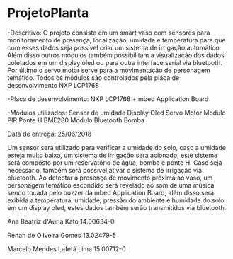 # ProjetoPlanta

-Descritivo:
    O projeto consiste em um smart vaso com sensores para monitoramento de presença, localização, umidade e temperatura para que com esses dados seja possível criar um sistema de irrigação automático. Além disso outros módulos também possibilitam a visualização dos dados coletados em um display oled ou para outra interface serial via bluetooth. Por último o servo motor serve para a movimentação de personagem temático. Todos os módulos são controlados pela placa de desenvolvimento NXP LCP1768

-Placa de desenvolvimento:
      NXP LCP1768 + mbed Application Board 

-Módulos utilizados:
      Sensor de umidade
      Display Oled
      Servo Motor
      Modulo PIR
      Ponte H
      BME280
      Modulo Bluetooth
      Bomba
      
Data de entrega: 25/06/2018



Um sensor será utilizado para verificar a umidade do solo, caso a umidade esteja muito baixa, um sistema de irrigação será acionado, este sistema será composto por um reservatório de água, bomba e ponte H. Caso seja necessário, também será possível ativar o sistema de irrigação via bluetooth.
Ao detectar a presença de movimento próxima ao vaso, um personagem temático escondido será revelado ao som de uma música sendo tocada pelo buzzer da mbed Application Board, além disso será exibida a temperatura, umidade, pressão do ambiente e humidade do solo em um display oled, estes dados também serão transmitidos via bluetooth.

Ana Beatriz d'Auria Kato 14.00634-0

Renan de Oliveira Gomes 13.02479-5

Marcelo Mendes Lafetá Lima 15.00712-0
